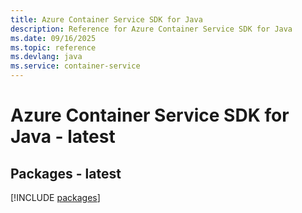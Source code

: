 ```yaml
---
title: Azure Container Service SDK for Java
description: Reference for Azure Container Service SDK for Java
ms.date: 09/16/2025
ms.topic: reference
ms.devlang: java
ms.service: container-service
---
```

# Azure Container Service SDK for Java - latest
## Packages - latest
[!INCLUDE [packages](container-service-index.md)]